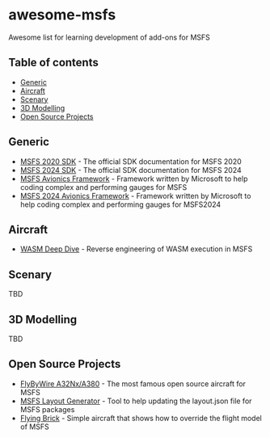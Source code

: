 # awesome-msfs
Awesome list for learning development of add-ons for MSFS

## Table of contents

<!-- toc -->

- [Generic](#generic)
- [Aircraft](#aircraft)
- [Scenary](#scenary)
- [3D Modelling](#3d-modelling)
- [Open Source Projects](#open-source-projects)

<!-- tocstop -->

## Generic

* [MSFS 2020 SDK](https://docs.flightsimulator.com/html/Introduction/Introduction.htm) - The official SDK documentation for MSFS 2020
* [MSFS 2024 SDK](https://docs.flightsimulator.com/msfs2024/flighting/html/1_Introduction/Introduction.htm) - The official SDK documentation for MSFS 2024
* [MSFS Avionics Framework](https://microsoft.github.io/msfs-avionics-mirror) - Framework written by Microsoft to help coding complex and performing gauges for MSFS
* [MSFS 2024 Avionics Framework](https://microsoft.github.io/msfs-avionics-mirror/2024/) - Framework written by Microsoft to help coding complex and performing gauges for MSFS2024

## Aircraft

* [WASM Deep Dive](https://forums.flightsimulator.com/uploads/short-url/AaSUFelXC6mQQiAHeNK09VGLATF.pdf) - Reverse engineering of WASM execution in MSFS

## Scenary

TBD

## 3D Modelling

TBD

## Open Source Projects

* [FlyByWire A32Nx/A380](https://github.com/flybywiresim/aircraft) - The most famous open source aircraft for MSFS
* [MSFS Layout Generator](https://github.com/HughesMDflyer4/MSFSLayoutGenerator) - Tool to help updating the layout.json file for MSFS packages
* [Flying Brick](https://github.com/tml1024/flying-brick) - Simple aircraft that shows how to override the flight model of MSFS
